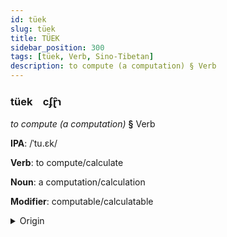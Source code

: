 ```yaml
---
id: tüek
slug: tüek
title: TÜEK
sidebar_position: 300
tags: [tüek, Verb, Sino-Tibetan]
description: to compute (a computation) § Verb
---
```


### tüek&emsp;<span kind="abugida">cʄɽ̑ɿ</span>

*to compute (a computation)* **§** Verb

**IPA**: /ˈtu.ɛk/

**Verb**: to compute/calculate

**Noun**: a computation/calculation

**Modifier**: computable/calculatable

<details>
    <summary>Origin</summary>
    Burmese တွက် twak /twɛʔ/<br/>
    <em>Sino-Tibetan Language Family</em>
</details>